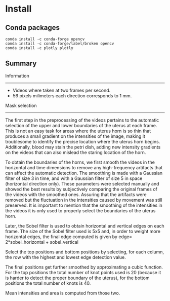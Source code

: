 Install
========


Conda packages
-------
```
conda install -c conda-forge opencv
conda install -c conda-forge/label/broken opencv
conda install -c plotly plotly
```

Summary
-------

Information 
_______________
* Videos where taken at two frames per second.
* 56 pixels milimeters each direction corresponds to 1 mm.


Mask selection
_______________

The first step in the preprocessing of the videos pertains to the automatic
selection of the upper and lower boundaries of the uterus at each frame.
This is not an easy task for areas where the uterus horn is so thin
that produces a small gradient on the intensities of the image,
 making it troublesome to identify the precise location where the 
 uterus horn begins. Additionally, blood may stain the petri dish,
 adding new intensity gradients on the videos that can also mislead the 
 staring location of the horn. 
 
To obtain the boundaries of the horns, we first smooth the videos 
in the horizontal and time dimensions to remove any high-frequency 
artifacts that can affect the automatic detection. The
smoothing is made with a Gaussian filter of size 3 in time, and 
with a Gaussian filter of size 5 in space (horizontal direction only).
These parameters were selected manually and showed the best results
by subjectively comparing the original frames of the videos
 with the smoothed ones. Assuring that the artifacts were removed
but the fluctuation in the intensities caused by movement was still
 preserved. It is important to mention that the smoothing of the
 intensities in the videos it is only used to properly select the
 boundaries of the uterus horn. 

Later, the Sobel filter is used  to obtain horizontal and vertical
edges on each frame. The size of the Sobel filter used is 5x5 and,
 in order to weight more horizontal edges, the final edge computed
 is given by edge= 2*sobel_horizontal + sobel_vertical

<!-- ![](EdgesExample.jpg "Example of the solbel filter") -->

Select the top positions and bottom positions by selecting,
for each column, the row with the highest and lowest edge detection
value. 

The final positions get further smoothed by approximating
a cubic function. For the top positions the 
 total number of knot points used is 20 (because it is harder
 to detect the proper boundary of the uterus), for the bottom
 positions the total number of knots is 40.  
 
 Mean intensities and area is computed from those two. 
